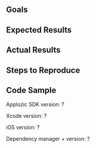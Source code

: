 <!---

We LOVE to help with any issues or bugs you have!

**Feature Request**: Just fill in the first two sections below.

**Bugs**: To help you as fast as possible with an issue please describe your issue
and the steps you have taken to reproduce it in as many details as possible.

Thanks for helping us help you! :-)
-->

## Goals
<!--- What do you want to achieve? -->

## Expected Results
<!--- What did you expect to happen? -->

## Actual Results
<!--- What happened instead?
e.g. the stack trace of a crash
-->

## Steps to Reproduce
<!--- What are steps we can follow to reproduce this issue? -->

## Code Sample
<!---
Provide a code sample or test case that highlights the issue.
For larger code samples, links to external gists/repositories are preferred.
Full Xcode projects that we can compile ourselves are ideal!
-->

Applozic SDK version: ?

Xcode version: ?

iOS version: ?

Dependency manager + version: ?
